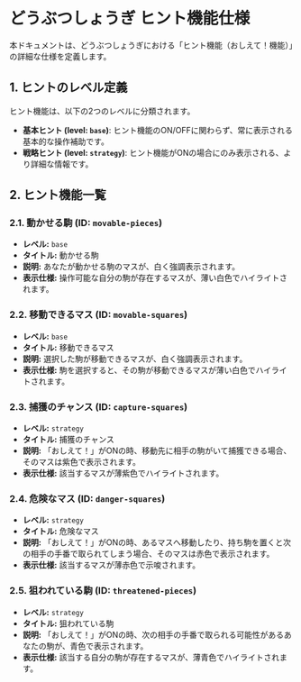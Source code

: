 # どうぶつしょうぎ ヒント機能仕様

本ドキュメントは、どうぶつしょうぎにおける「ヒント機能（おしえて！機能）」の詳細な仕様を定義します。

## 1. ヒントのレベル定義

ヒント機能は、以下の2つのレベルに分類されます。

-   **基本ヒント (level: `base`)**: ヒント機能のON/OFFに関わらず、常に表示される基本的な操作補助です。
-   **戦略ヒント (level: `strategy`)**: ヒント機能がONの場合にのみ表示される、より詳細な情報です。

## 2. ヒント機能一覧

### 2.1. 動かせる駒 (ID: `movable-pieces`)

-   **レベル:** `base`
-   **タイトル:** 動かせる駒
-   **説明:** あなたが動かせる駒のマスが、白く強調表示されます。
-   **表示仕様:** 操作可能な自分の駒が存在するマスが、薄い白色でハイライトされます。

### 2.2. 移動できるマス (ID: `movable-squares`)

-   **レベル:** `base`
-   **タイトル:** 移動できるマス
-   **説明:** 選択した駒が移動できるマスが、白く強調表示されます。
-   **表示仕様:** 駒を選択すると、その駒が移動できるマスが薄い白色でハイライトされます。

### 2.3. 捕獲のチャンス (ID: `capture-squares`)

-   **レベル:** `strategy`
-   **タイトル:** 捕獲のチャンス
-   **説明:** 「おしえて！」がONの時、移動先に相手の駒がいて捕獲できる場合、そのマスは紫色で表示されます。
-   **表示仕様:** 該当するマスが薄紫色でハイライトされます。

### 2.4. 危険なマス (ID: `danger-squares`)

-   **レベル:** `strategy`
-   **タイトル:** 危険なマス
-   **説明:** 「おしえて！」がONの時、あるマスへ移動したり、持ち駒を置くと次の相手の手番で取られてしまう場合、そのマスは赤色で表示されます。
-   **表示仕様:** 該当するマスが薄赤色で示唆されます。

### 2.5. 狙われている駒 (ID: `threatened-pieces`)

-   **レベル:** `strategy`
-   **タイトル:** 狙われている駒
-   **説明:** 「おしえて！」がONの時、次の相手の手番で取られる可能性があるあなたの駒が、青色で表示されます。
-   **表示仕様:** 該当する自分の駒が存在するマスが、薄青色でハイライトされます。